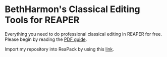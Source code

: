 # BethHarmon's Classical Editing Tools for REAPER

Everything you need to do professional classical editing in REAPER for free. Please begin by reading the [PDF guide](https://github.com/ElizabethHarmon/REAPER-Classical-Editing/raw/master/BethHarmon's%20Guide%20to%20Classical%20Editing%20in%20REAPER.pdf).

Import my repository into ReaPack by using this [link](https://raw.githubusercontent.com/ElizabethHarmon/REAPER-Classical-Editing/master/index.xml).
